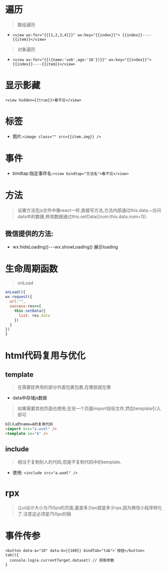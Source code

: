 # 遍历
> 数组遍历
* `<view wx:for="{{[1,2,3,4]}}" wx:key="{{index}}">
{{index}}----{{item}}</view>`
> 对象遍历
* `<view wx:for="{{({name:'veb',age:'18'})}}" wx:key="{{index}}">
{{index}}----{{item}}</view>`
# 显示影藏
`<view hidden={{true}}>看不见</view>`
# 标签
* 图片:`<image class="" src={{item.img}} />`
# 事件
* bindtap:指定事件名:`<view bindtap="方法名">看不见</view>`
# 方法
> 设置方法在js文件中像react一样,直接写方法,方法内部通过this.data.~访问data中的数据,修改数据通过this.setData({num:this.data.num+1}).
## 微信提供的方法:
* wx.hideLoading()---wx.showLoading() 展示loading
# 生命周期函数
> onLoad
```javaScript
onLoad(){
wx.request({
  url:"",
  success:res=>{
    this.setData({
      list: res.data
    })
  }
})
}
```
# html代码复用与优化
## template
> 在需要抚养用的部分外面包裹<template name="haha"></template>包裹,在哪放就在哪<template is="haha" data="{{...list}}"></template>
* data中存储js数据
> 如果需要其他页面也使用,在另一个页面import目标文件,然后template引入即可
```html
b引入a的name=A的复用代码
<import src="a.wxml" />
<template is="A" />
```
## include
> 相当于复制别人的代码,但是不复制代码中的template.
* 使用: `<include src="a.wxml" />`
# rpx
>让ui设计大小为750px的页面,量是多少px就是多少rpx,因为微信小程序转化了.注意这必须是750px的稿
# 事件传参
``` 
<button data-a="10" data-b={{100}} bindTab="tab">`按钮</button>
tab(){
  console.log(e.currentTarget.dataset) // 获取参数
}
``` 